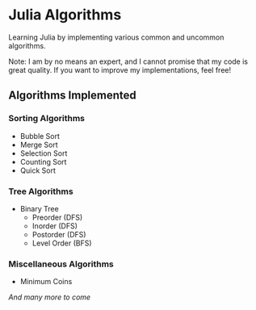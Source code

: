 # Julia Algorithms
Learning Julia by implementing various common and uncommon algorithms. 

Note: I am by no means an expert, and I cannot promise that my code is great quality. If you want to improve my implementations, feel free!

## Algorithms Implemented

### Sorting Algorithms
- Bubble Sort
- Merge Sort
- Selection Sort
- Counting Sort
- Quick Sort

### Tree Algorithms
- Binary Tree
    - Preorder (DFS)
    - Inorder (DFS)
    - Postorder (DFS)
    - Level Order (BFS)

### Miscellaneous Algorithms
- Minimum Coins

*And many more to come*

